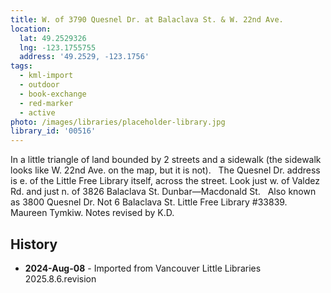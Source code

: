 ```yaml
---
title: W. of 3790 Quesnel Dr. at Balaclava St. & W. 22nd Ave.
location:
  lat: 49.2529326
  lng: -123.1755755
  address: '49.2529, -123.1756'
tags:
  - kml-import
  - outdoor
  - book-exchange
  - red-marker
  - active
photo: /images/libraries/placeholder-library.jpg
library_id: '00516'
---
```

In a little triangle of land bounded by 2 streets and a sidewalk (the sidewalk looks like W. 22nd Ave. on the map, but it is not).  
The Quesnel Dr. address is e. of the 
Little Free Library itself, across the street.
Look just w. of Valdez Rd. and 
just n. of 3826 Balaclava St.
Dunbar—Macdonald St.  
Also known as 3800 Quesnel Dr. 
Not 6 Balaclava St.
Little Free Library #33839.  Maureen Tymkiw.
Notes revised by K.D.

## History
- **2024-Aug-08** - Imported from Vancouver Little Libraries 2025.8.6.revision

